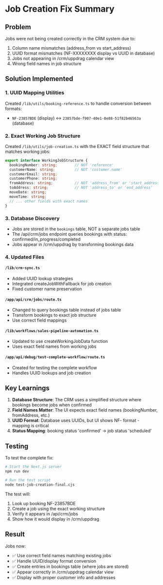# Job Creation Fix Summary

## Problem
Jobs were not being created correctly in the CRM system due to:
1. Column name mismatches (address_from vs start_address)
2. UUID format mismatches (NF-XXXXXXXX display vs UUID in database)
3. Jobs not appearing in /crm/uppdrag calendar view
4. Wrong field names in job structure

## Solution Implemented

### 1. UUID Mapping Utilities
Created `/lib/utils/booking-reference.ts` to handle conversion between formats:
- `NF-23857BDE` (display) ↔ `23857bde-f907-40e1-8e88-51f82b46563a` (database)

### 2. Exact Working Job Structure
Created `/lib/utils/job-creation.ts` with the EXACT field structure that matches working jobs:

```typescript
export interface WorkingJobStructure {
  bookingNumber: string;        // NOT 'reference'
  customerName: string;         // NOT 'customer.name'
  customerEmail: string;
  customerPhone: string;
  fromAddress: string;          // NOT 'address_from' or 'start_address'
  toAddress: string;            // NOT 'address_to' or 'end_address'
  moveDate: string;
  moveTime: string;
  // ... other fields with exact names
}
```

### 3. Database Discovery
- Jobs are stored in the `bookings` table, NOT a separate jobs table
- The /api/crm/jobs endpoint queries bookings with status: confirmed/in_progress/completed
- Jobs appear in /crm/uppdrag by transforming bookings data

### 4. Updated Files

#### `/lib/crm-sync.ts`
- Added UUID lookup strategies
- Integrated createJobWithFallback for job creation
- Fixed customer name preservation

#### `/app/api/crm/jobs/route.ts`
- Changed to query bookings table instead of jobs table
- Transform bookings to exact job structure
- Use correct field mappings

#### `/lib/workflows/sales-pipeline-automation.ts`
- Updated to use createWorkingJobData function
- Uses exact field names from working jobs

#### `/app/api/debug/test-complete-workflow/route.ts`
- Created for testing the complete workflow
- Handles UUID lookups and job creation

## Key Learnings

1. **Database Structure**: The CRM uses a simplified structure where bookings become jobs when confirmed
2. **Field Names Matter**: The UI expects exact field names (bookingNumber, fromAddress, etc.)
3. **UUID Format**: Database uses UUIDs, but UI shows NF- format - mapping is critical
4. **Status Mapping**: booking status 'confirmed' → job status 'scheduled'

## Testing

To test the complete fix:

```bash
# Start the Next.js server
npm run dev

# Run the test script
node test-job-creation-final.cjs
```

The test will:
1. Look up booking NF-23857BDE
2. Create a job using the exact working structure
3. Verify it appears in /api/crm/jobs
4. Show how it would display in /crm/uppdrag

## Result

Jobs now:
- ✅ Use correct field names matching existing jobs
- ✅ Handle UUID/display format conversion
- ✅ Create entries in bookings table (where jobs are stored)
- ✅ Appear correctly in /crm/uppdrag calendar view
- ✅ Display with proper customer info and addresses